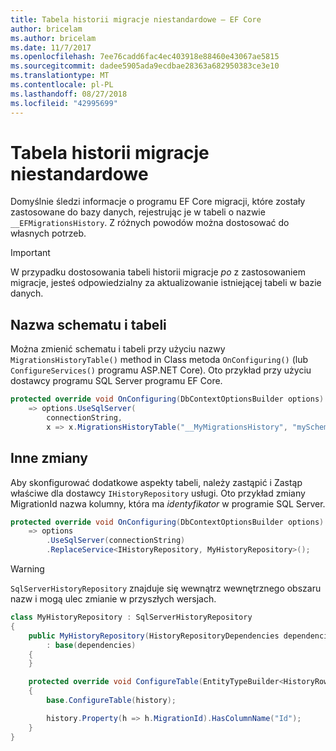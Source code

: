 ```yaml
---
title: Tabela historii migracje niestandardowe — EF Core
author: bricelam
ms.author: bricelam
ms.date: 11/7/2017
ms.openlocfilehash: 7ee76cadd6fac4ec403918e88460e43067ae5815
ms.sourcegitcommit: dadee5905ada9ecdbae28363a682950383ce3e10
ms.translationtype: MT
ms.contentlocale: pl-PL
ms.lasthandoff: 08/27/2018
ms.locfileid: "42995699"
---
```

<a name="custom-migrations-history-table"></a>Tabela historii migracje niestandardowe
===============================
Domyślnie śledzi informacje o programu EF Core migracji, które zostały zastosowane do bazy danych, rejestrując je w tabeli o nazwie `__EFMigrationsHistory`. Z różnych powodów można dostosować do własnych potrzeb.

> [!IMPORTANT]
> W przypadku dostosowania tabeli historii migracje *po* z zastosowaniem migracje, jesteś odpowiedzialny za aktualizowanie istniejącej tabeli w bazie danych.

<a name="schema-and-table-name"></a>Nazwa schematu i tabeli
----------------------
Można zmienić schematu i tabeli przy użyciu nazwy `MigrationsHistoryTable()` method in Class metoda `OnConfiguring()` (lub `ConfigureServices()` programu ASP.NET Core). Oto przykład przy użyciu dostawcy programu SQL Server programu EF Core.

``` csharp
protected override void OnConfiguring(DbContextOptionsBuilder options)
    => options.UseSqlServer(
        connectionString,
        x => x.MigrationsHistoryTable("__MyMigrationsHistory", "mySchema"));
```

<a name="other-changes"></a>Inne zmiany
-------------
Aby skonfigurować dodatkowe aspekty tabeli, należy zastąpić i Zastąp właściwe dla dostawcy `IHistoryRepository` usługi. Oto przykład zmiany MigrationId nazwa kolumny, która ma *identyfikator* w programie SQL Server.

``` csharp
protected override void OnConfiguring(DbContextOptionsBuilder options)
    => options
        .UseSqlServer(connectionString)
        .ReplaceService<IHistoryRepository, MyHistoryRepository>();
```

> [!WARNING]
> `SqlServerHistoryRepository` znajduje się wewnątrz wewnętrznego obszaru nazw i mogą ulec zmianie w przyszłych wersjach.

``` csharp
class MyHistoryRepository : SqlServerHistoryRepository
{
    public MyHistoryRepository(HistoryRepositoryDependencies dependencies)
        : base(dependencies)
    {
    }

    protected override void ConfigureTable(EntityTypeBuilder<HistoryRow> history)
    {
        base.ConfigureTable(history);

        history.Property(h => h.MigrationId).HasColumnName("Id");
    }
}
```
